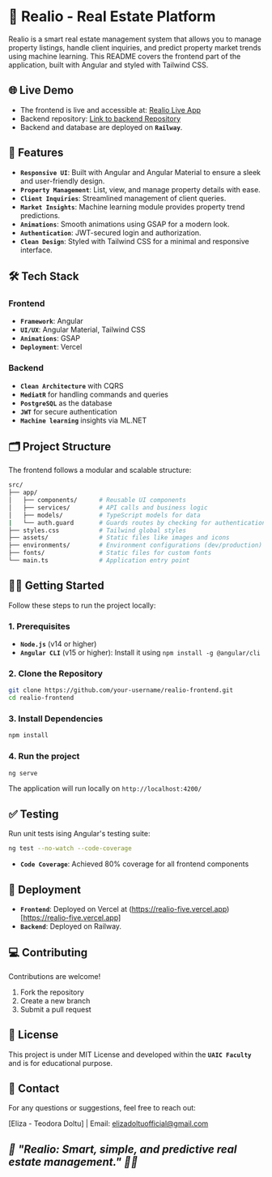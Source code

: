 # 🏡 Realio - Real Estate Platform

Realio is a smart real estate management system that allows you to manage property listings, handle client inquiries, and predict property market trends using machine learning. This README covers the frontend part of the application, built with Angular and styled with Tailwind CSS.

## 🌐 Live Demo

* The frontend is live and accessible at: [Realio Live App](https://realio-five.vercel.app/)
* Backend repository: [Link to backend Repository](https://github.com/edwardedi/RealEstateManagement)
* Backend and database are deployed on **`Railway`**.

## 🚀 Features

* **`Responsive UI`**: Built with Angular and Angular Material to ensure a sleek and user-friendly design.
* **`Property Management`**: List, view, and manage property details with ease.
* **`Client Inquiries`**: Streamlined management of client queries.
* **`Market Insights`**: Machine learning module provides property trend predictions.
* **`Animations`**: Smooth animations using GSAP for a modern look.
* **`Authentication`**: JWT-secured login and authorization.
* **`Clean Design`**: Styled with Tailwind CSS for a minimal and responsive interface.

## 🛠️ Tech Stack

### Frontend

* **`Framework`**: Angular
* **`UI/UX`**: Angular Material, Tailwind CSS
* **`Animations`**: GSAP
* **`Deployment`**: Vercel

### Backend

* **`Clean Architecture`** with CQRS
* **`MediatR`** for handling commands and queries
* **`PostgreSQL`** as the database
* **`JWT`** for secure authentication
* **`Machine learning`** insights via ML.NET

## 🗂️ Project Structure

The frontend follows a modular and scalable structure:

```bash
src/
├── app/
│   ├── components/      # Reusable UI components
│   ├── services/        # API calls and business logic
│   ├── models/          # TypeScript models for data
|   └── auth.guard       # Guards routes by checking for authentication tokens and platform type
├── styles.css           # Tailwind global styles
├── assets/              # Static files like images and icons
├── environments/        # Environment configurations (dev/production)
├── fonts/               # Static files for custom fonts
└── main.ts              # Application entry point
```

## 🧑‍💻 Getting Started

Follow these steps to run the project locally:

### 1. Prerequisites 

* **`Node.js`** (v14 or higher)
* **`Angular CLI`** (v15 or higher): Install it using ``` npm install -g @angular/cli ```

### 2. Clone the Repository

```bash
git clone https://github.com/your-username/realio-frontend.git
cd realio-frontend
```

### 3. Install Dependencies

```bash
npm install
```

### 4. Run the project
```bash
ng serve
```

The application will run locally on ``` http://localhost:4200/ ```

## ✅ Testing

Run unit tests ising Angular's testing suite:
```bash
ng test --no-watch --code-coverage
```

* **`Code Coverage`**: Achieved 80% coverage for all frontend components

## 🔗 Deployment

* **`Frontend`**: Deployed on Vercel at (https://realio-five.vercel.app)[https://realio-five.vercel.app]
* **`Backend`**: Deployed on Railway.

## 💻 Contributing

Contributions are welcome!
1. Fork the repository
2. Create a new branch
3. Submit a pull request

## 📜 License 

This project is under MIT License and developed within the **`UAIC Faculty`** and is for educational purpose.

## 📧 Contact

For any questions or suggestions, feel free to reach out:

[Eliza - Teodora Doltu] | Email: elizadoltuofficial@gmail.com


## ***🚀 "Realio: Smart, simple, and predictive real estate management." 🏡✨***
